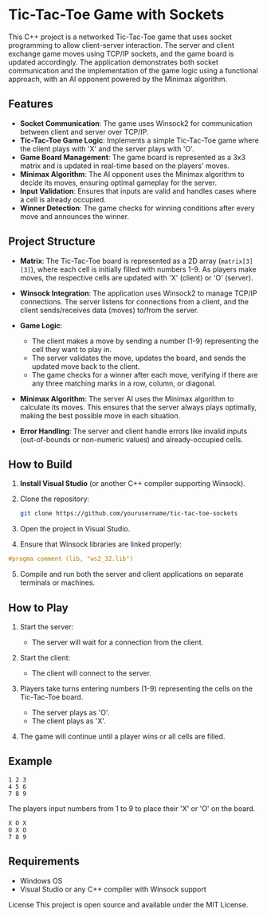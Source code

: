 # Tic-Tac-Toe Game with Sockets

This C++ project is a networked Tic-Tac-Toe game that uses socket programming to allow client-server interaction. The server and client exchange game moves using TCP/IP sockets, and the game board is updated accordingly. The application demonstrates both socket communication and the implementation of the game logic using a functional approach, with an AI opponent powered by the Minimax algorithm.

## Features

- **Socket Communication**: The game uses Winsock2 for communication between client and server over TCP/IP.
- **Tic-Tac-Toe Game Logic**: Implements a simple Tic-Tac-Toe game where the client plays with 'X' and the server plays with 'O'.
- **Game Board Management**: The game board is represented as a 3x3 matrix and is updated in real-time based on the players' moves.
- **Minimax Algorithm**: The AI opponent uses the Minimax algorithm to decide its moves, ensuring optimal gameplay for the server.
- **Input Validation**: Ensures that inputs are valid and handles cases where a cell is already occupied.
- **Winner Detection**: The game checks for winning conditions after every move and announces the winner.

## Project Structure

- **Matrix**: The Tic-Tac-Toe board is represented as a 2D array (`matrix[3][3]`), where each cell is initially filled with numbers 1-9. As players make moves, the respective cells are updated with 'X' (client) or 'O' (server).
  
- **Winsock Integration**: The application uses Winsock2 to manage TCP/IP connections. The server listens for connections from a client, and the client sends/receives data (moves) to/from the server.

- **Game Logic**:
  - The client makes a move by sending a number (1-9) representing the cell they want to play in.
  - The server validates the move, updates the board, and sends the updated move back to the client.
  - The game checks for a winner after each move, verifying if there are any three matching marks in a row, column, or diagonal.

- **Minimax Algorithm**: The server AI uses the Minimax algorithm to calculate its moves. This ensures that the server always plays optimally, making the best possible move in each situation.

- **Error Handling**: The server and client handle errors like invalid inputs (out-of-bounds or non-numeric values) and already-occupied cells.

## How to Build

1. **Install Visual Studio** (or another C++ compiler supporting Winsock).
2. Clone the repository:

   ```bash
   git clone https://github.com/yourusername/tic-tac-toe-sockets
   ```
3. Open the project in Visual Studio.
4. Ensure that Winsock libraries are linked properly:

  ```C++
  #pragma comment (lib, "ws2_32.lib")
  ```
5. Compile and run both the server and client applications on separate terminals or machines.

## How to Play
1. Start the server:
    - The server will wait for a connection from the client.

2. Start the client:
    - The client will connect to the server.

3. Players take turns entering numbers (1-9) representing the cells on the Tic-Tac-Toe board.
    - The server plays as 'O'.
    - The client plays as 'X'.

4. The game will continue until a player wins or all cells are filled.

## Example

```
1 2 3
4 5 6
7 8 9
```
The players input numbers from 1 to 9 to place their 'X' or 'O' on the board.

```
X O X
O X O
7 8 9
```

## Requirements
- Windows OS
- Visual Studio or any C++ compiler with Winsock support

License
This project is open source and available under the MIT License.
